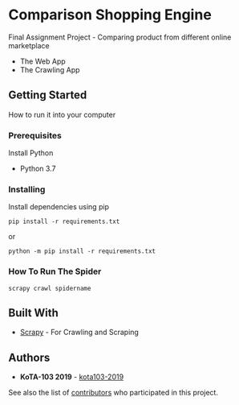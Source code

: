 # Comparison Shopping Engine

Final Assignment Project - Comparing product from different online marketplace
- The Web App
- The Crawling App

## Getting Started

How to run it into your computer

### Prerequisites

Install Python

- Python 3.7

### Installing

Install dependencies using pip

```
pip install -r requirements.txt
```
or
```
python -m pip install -r requirements.txt
```

### How To Run The Spider

```
scrapy crawl spidername
```

## Built With

* [Scrapy](https://scrapy.org/) - For Crawling and Scraping

## Authors

* **KoTA-103 2019** - [kota103-2019](https://github.com/kota103-2019)

See also the list of [contributors](https://github.com/kota103-2019/comparison-shopping-engine/graphs/contributors) who participated in this project.
